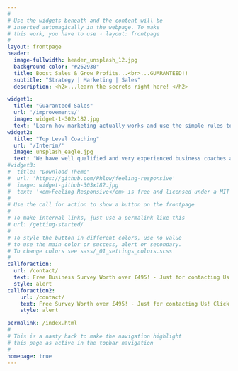 ```yaml
---
#
# Use the widgets beneath and the content will be
# inserted automagically in the webpage. To make
# this work, you have to use › layout: frontpage
#
layout: frontpage
header:
  image-fullwidth: header_unsplash_12.jpg
  background-color: "#262930"
  title: Boost Sales & Grow Profits...<br>...GUARANTEED!!
  subtitle: "Strategy | Marketing | Sales"
  description: <h2>...learn the secrets right here! </h2>

widget1:
  title: "Guaranteed Sales"
  url: '/improvements/'
  image: widget-1-302x182.jpg
  text: 'Learn how marketing actually works and use the simple rules to refine your sales and marketing    capability to increase leads and convert them to more sales - <em>Guaranteed!!</em> '
widget2:
  title: "Top Level Coaching"
  url: '/Interim/'
  image: unsplash_eagle.jpg
  text: 'We have well qualified and very experienced business coaches available to work alongside you to guide and help in the development of your business.'
#widget3:
#  title: "Download Theme"
#  url: 'https://github.com/Phlow/feeling-responsive'
#  image: widget-github-303x182.jpg
#  text: '<em>Feeling Responsive</em> is free and licensed under a MIT License. Make it your own and start building. Grab the <a href="https://github.com/Phlow/feeling-responsive/tree/bare-bones-version">Bare-Bones-Version</a> for a fresh start or learn how to use it with the <a href="https://github.com/Phlow/feeling-responsive/tree/gh-pages">education-version</a> with sample posts and images. Then tell me via Twitter <a href="http://twitter.com/phlow">@phlow</a>.'
#
# Use the call for action to show a button on the frontpage
#
# To make internal links, just use a permalink like this
# url: /getting-started/
#
# To style the button in different colors, use no value
# to use the main color or success, alert or secondary.
# To change colors see sass/_01_settings_colors.scss
#
callforaction:
  url: /contact/
  text: Free Business Survey Worth over £495! - Just for contacting Us! Click Here!
  style: alert
callforaction2:
    url: /contact/
    text: Free Survey Worth over £495! - Just for contacting Us! Click Here!
    style: alert

permalink: /index.html
#
# This is a nasty hack to make the navigation highlight
# this page as active in the topbar navigation
#
homepage: true
---
```



<!--
<div id="videoModal" class="reveal-modal large" data-reveal="">
  <div class="flex-video widescreen vimeo" style="display: block;">
    <iframe width="1280" height="720" src="https://www.youtube.com/embed/3b5zCFSmVvU" frameborder="0" allowfullscreen></iframe>
  </div>
  <a class="close-reveal-modal">&#215;</a>
</div>
-->
